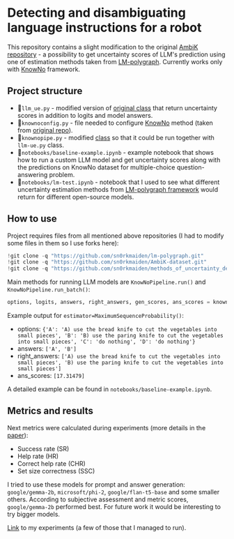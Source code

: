 # Detecting and disambiguating language instructions for a robot

This repository contains a slight modification to the original [AmbiK repository](https://github.com/cog-model/AmbiK-dataset) - a possibility to get uncertainty scores of LLM's prediction using one of estimation methods taken from [LM-polygraph](https://github.com/IINemo/lm-polygraph). Currently works only with [KnowNo](https://arxiv.org/abs/2307.01928) framework.

## Project structure

- 🐍`llm_ue.py` - modified version of [original class](https://github.com/cog-model/AmbiK-dataset/blob/main/utils/llm.py) that return uncertainty scores in addition to logits and model answers.
- 🐍`knownoconfig.py` - file needed to configure [KnowNo](https://arxiv.org/abs/2307.01928) method (taken from [original repo](https://github.com/cog-model/AmbiK-dataset/blob/main/orig_knowno_pipeline.ipynb)).
- 🐍`knownopipe.py` - modified [class](https://github.com/cog-model/AmbiK-dataset/blob/main/orig_knowno_pipeline.ipynb) so that it could be run together with `llm-ue.py` class.
- 📁`notebooks/baseline-example.ipynb` - example notebook that shows how to run a custom LLM model and get uncertainty scores along with the predictions on KnowNo dataset for multiple-choice question-answering problem.
- 📁`notebooks/lm-test.ipynb` - notebook that I used to see what different uncertainty estimation methods from [LM-polygraph framework](https://github.com/IINemo/lm-polygraph) would return for different open-source models.

## How to use

Project requires files from all mentioned above repositories (I had to modify some files in them so I use forks here):

```python
!git clone -q "https://github.com/sn0rkmaiden/lm-polygraph.git"
!git clone -q "https://github.com/sn0rkmaiden/AmbiK-dataset.git"
!git clone -q "https://github.com/sn0rkmaiden/methods_of_uncertainty_detection.git"
```

Main methods for running LLM models are `KnowNoPipeline.run()` and `KnowNoPipeline.run_batch()`:

```python
options, logits, answers, right_answers, gen_scores, ans_scores = knowno.run_batch(option_prompts, tasks_for_ans)
```
Example output for `estimator=MaximumSequenceProbability()`:
- options: `{'A': 'A) use the bread knife to cut the vegetables into small pieces', 'B': 'B) use the paring knife to cut the vegetables into small pieces', 'C': 'do nothing', 'D': 'do nothing'}`
- answers: `['A', 'B']`
- right_answers: `['A) use the bread knife to cut the vegetables into small pieces', 'B) use the paring knife to cut the vegetables into small pieces']`
- ans_scores: `[17.31479]`

A detailed example can be found in `notebooks/baseline-example.ipynb`.

## Metrics and results

Next metrics were calculated during experiments (more details in the [paper](https://disk.yandex.ru/i/tUX9jQbRZyIGsg)):
- Success rate (SR) 
- Help rate (HR)
- Correct help rate (CHR)
- Set size correctness (SSC)

I tried to use these models for prompt and answer generation: `google/gemma-2b`, `microsoft/phi-2`, `google/flan-t5-base` and some smaller others. According to subjective assessment and metric scores, `google/gemma-2b` performed best. For future work it would be interesting to try bigger models.

[Link](https://wandb.ai/snork_maiden-_/my-knowno-project?nw=nwusersnork_maiden) to my experiments (a few of those that I managed to run).
